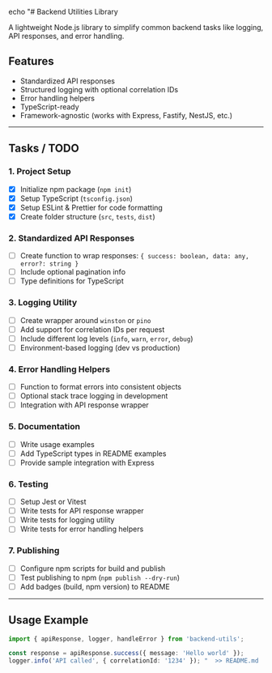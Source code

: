 echo "# Backend Utilities Library

A lightweight Node.js library to simplify common backend tasks like logging, API responses, and error handling.

## Features

- Standardized API responses
- Structured logging with optional correlation IDs
- Error handling helpers
- TypeScript-ready
- Framework-agnostic (works with Express, Fastify, NestJS, etc.)

---

## Tasks / TODO

### 1. Project Setup
- [x] Initialize npm package (`npm init`)
- [x] Setup TypeScript (`tsconfig.json`)
- [x] Setup ESLint & Prettier for code formatting
- [x] Create folder structure (`src`, `tests`, `dist`)

### 2. Standardized API Responses
- [ ] Create function to wrap responses: `{ success: boolean, data: any, error?: string }`
- [ ] Include optional pagination info
- [ ] Type definitions for TypeScript

### 3. Logging Utility
- [ ] Create wrapper around `winston` or `pino`
- [ ] Add support for correlation IDs per request
- [ ] Include different log levels (`info`, `warn`, `error`, `debug`)
- [ ] Environment-based logging (dev vs production)

### 4. Error Handling Helpers
- [ ] Function to format errors into consistent objects
- [ ] Optional stack trace logging in development
- [ ] Integration with API response wrapper

### 5. Documentation
- [ ] Write usage examples
- [ ] Add TypeScript types in README examples
- [ ] Provide sample integration with Express

### 6. Testing
- [ ] Setup Jest or Vitest
- [ ] Write tests for API response wrapper
- [ ] Write tests for logging utility
- [ ] Write tests for error handling helpers

### 7. Publishing
- [ ] Configure npm scripts for build and publish
- [ ] Test publishing to npm (`npm publish --dry-run`)
- [ ] Add badges (build, npm version) to README

---

## Usage Example

```ts
import { apiResponse, logger, handleError } from 'backend-utils';

const response = apiResponse.success({ message: 'Hello world' });
logger.info('API called', { correlationId: '1234' }); "  >> README.md